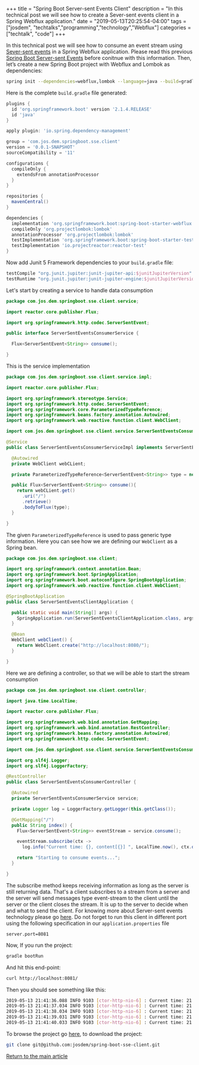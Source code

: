 +++
title =  "Spring Boot Server-sent Events Client"
description = "In this technical post we will see how to create a Sever-sent events client in a Spring Webflux application."
date = "2019-05-13T20:25:54-04:00"
tags = ["josdem", "techtalks","programming","technology","Webflux"]
categories = ["techtalk", "code"]
+++

In this technical post we will see how to consume an event stream using [Sever-sent events](https://developer.mozilla.org/en-US/docs/Web/API/Server-sent_events) in a Spring Webflux application. Please read this previous [Spring Boot Server-sent Events](/techtalk/spring/spring_boot_sse) before conitnue with this information. Then, let’s create a new Spring Boot project with Webflux and Lombok as dependencies:

```bash
spring init --dependencies=webflux,lombok --language=java --build=gradle spring-boot-sse-client
```

Here is the complete `build.gradle` file generated:

```groovy
plugins {
  id 'org.springframework.boot' version '2.1.4.RELEASE'
  id 'java'
}

apply plugin: 'io.spring.dependency-management'

group = 'com.jos.dem.springboot.sse.client'
version = '0.0.1-SNAPSHOT'
sourceCompatibility = '11'

configurations {
  compileOnly {
    extendsFrom annotationProcessor
  }
}

repositories {
  mavenCentral()
}

dependencies {
  implementation 'org.springframework.boot:spring-boot-starter-webflux'
  compileOnly 'org.projectlombok:lombok'
  annotationProcessor 'org.projectlombok:lombok'
  testImplementation 'org.springframework.boot:spring-boot-starter-test'
  testImplementation 'io.projectreactor:reactor-test'
}
```

Now add Junit 5 Framework dependencies to your `build.gradle` file:

```groovy
testCompile "org.junit.jupiter:junit-jupiter-api:$junitJupiterVersion"
testRuntime "org.junit.jupiter:junit-jupiter-engine:$junitJupiterVersion"
```

Let's start by creating a service to handle data consumption

```java
package com.jos.dem.springboot.sse.client.service;

import reactor.core.publisher.Flux;

import org.springframework.http.codec.ServerSentEvent;

public interface ServerSentEventsConsumerService {

  Flux<ServerSentEvent<String>> consume();

}
```

This is the service implementation

```java
package com.jos.dem.springboot.sse.client.service.impl;

import reactor.core.publisher.Flux;

import org.springframework.stereotype.Service;
import org.springframework.http.codec.ServerSentEvent;
import org.springframework.core.ParameterizedTypeReference;
import org.springframework.beans.factory.annotation.Autowired;
import org.springframework.web.reactive.function.client.WebClient;

import com.jos.dem.springboot.sse.client.service.ServerSentEventsConsumerService;

@Service
public class ServerSentEventsConsumerServiceImpl implements ServerSentEventsConsumerService {

  @Autowired
  private WebClient webCLient;

  private ParameterizedTypeReference<ServerSentEvent<String>> type = new ParameterizedTypeReference<ServerSentEvent<String>>() {};

  public Flux<ServerSentEvent<String>> consume(){
    return webCLient.get()
      .uri("/")
      .retrieve()
      .bodyToFlux(type);
  }

}
```

The given `ParameterizedTypeReference` is used to pass generic type information. Here you can see how we are defining our `WebClient` as a Spring bean.

```java
package com.jos.dem.springboot.sse.client;

import org.springframework.context.annotation.Bean;
import org.springframework.boot.SpringApplication;
import org.springframework.boot.autoconfigure.SpringBootApplication;
import org.springframework.web.reactive.function.client.WebClient;

@SpringBootApplication
public class ServerSentEventsClientApplication {

  public static void main(String[] args) {
    SpringApplication.run(ServerSentEventsClientApplication.class, args);
  }

  @Bean
  WebClient webClient() {
    return WebClient.create("http://localhost:8080/");
  }

}
```

Here we are defining a controller, so that we will be able to start the stream consumption

```java
package com.jos.dem.springboot.sse.client.controller;

import java.time.LocalTime;

import reactor.core.publisher.Flux;

import org.springframework.web.bind.annotation.GetMapping;
import org.springframework.web.bind.annotation.RestController;
import org.springframework.beans.factory.annotation.Autowired;
import org.springframework.http.codec.ServerSentEvent;

import com.jos.dem.springboot.sse.client.service.ServerSentEventsConsumerService;

import org.slf4j.Logger;
import org.slf4j.LoggerFactory;

@RestController
public class ServerSentEventsConsumerController {

  @Autowired
  private ServerSentEventsConsumerService service;

  private Logger log = LoggerFactory.getLogger(this.getClass());

  @GetMapping("/")
  public String index() {
    Flux<ServerSentEvent<String>> eventStream = service.consume();

    eventStream.subscribe(ctx ->
      log.info("Current time: {}, content[{}] ", LocalTime.now(), ctx.data()));

    return "Starting to consume events...";
  }

}
```

The subscribe method keeps receiving information as long as the server is still returning data. That's a client subscribes to a stream from a server and the server will send messages type event-stream to the client until the server or the client closes the stream. It is up to the server to decide when and what to send the client. For knowing more about Server-sent events technology please go [here](https://en.wikipedia.org/wiki/Server-sent_events). Do not forget to run this client in different port using the following specification in our `application.properties` file

```properties
server.port=8081
```

Now, If you run the project:

```bash
gradle bootRun
```

And hit this end-point:

```bash
curl http://localhost:8081/
```

Then you should see something like this:

```bash
2019-05-13 21:41:36.088 INFO 9103 [ctor-http-nio-6] : Current time: 21:41:36.087150, content[{"nickname":"josdem","text":"Guten Tag","timestamp":"2019-05-14T01:41:36.031100Z"}]
2019-05-13 21:41:37.034 INFO 9103 [ctor-http-nio-6] : Current time: 21:41:37.034186, content[{"nickname":"josdem","text":"Zdravstvuyte","timestamp":"2019-05-14T01:41:37.030950Z"}]
2019-05-13 21:41:38.034 INFO 9103 [ctor-http-nio-6] : Current time: 21:41:38.034517, content[{"nickname":"josdem","text":"Bonjour","timestamp":"2019-05-14T01:41:38.030778Z"}]
2019-05-13 21:41:39.031 INFO 9103 [ctor-http-nio-6] : Current time: 21:41:39.031638, content[{"nickname":"josdem","text":"Salve","timestamp":"2019-05-14T01:41:39.029399Z"}]
2019-05-13 21:41:40.033 INFO 9103 [ctor-http-nio-6] : Current time: 21:41:40.033601, content[{"nickname":"josdem","text":"Hola","timestamp":"2019-05-14T01:41:40.030511Z"}]
```

To browse the project go [here](https://github.com/josdem/spring-boot-sse-client), to download the project:

```bash
git clone git@github.com:josdem/spring-boot-sse-client.git
```


[Return to the main article](/techtalk/spring#Spring_Boot_Reactive)

